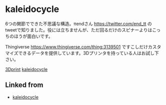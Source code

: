 # kaleidocycle

6つの関節でできた不思議な構造。πendさん https://twitter.com/end_tt のtweetで知りました。役には立ちませんが、ただ回るだけのスピナーよりはこっちのほうが面白いです。

Thingiverse https://www.thingiverse.com/thing:3139501 ですこしだけカスタマイズできるデータを提供しています。3Dプリンタを持っている人はお試し下さい。

[](https://cdn.thingiverse.com/renders/6c/a2/c0/a8/ff/3d0a68f6b83ad02cca0ca930f93c9b1c_preview_featured.jpg)



[3Dprint](3Dprint.md) [kaleidocycle](kaleidocycle.md)



## Linked from

* [kaleidocycle](kaleidocycle.md)
